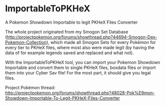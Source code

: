 # ImportableToPKHeX
A Pokemon Showdown Importable to legit PKHeX Files Converter

The whole project originated from my Smogon Set Database (http://projectpokemon.org/forums/showthread.php?44694-Smogon-Dex-Pokemon-Collection), which made all Smogon Sets for every Pokémon for every tier to PKHeX files, where most also were made legit (by having the data of for example legends saved and replaced and what not).

With the ImportableToPKHeX tool, you can import your Pokemon Showdown Importable and convert them to single PKHeX files, boxdata files or import them into your Cyber Sav file!
For the most part, it should give you legal files.

Project Pokémon thread: http://projectpokemon.org/forums/showthread.php?48028-Pok%E9mon-Showdown-Importable-To-Legit-PKHeX-Files-Converter
